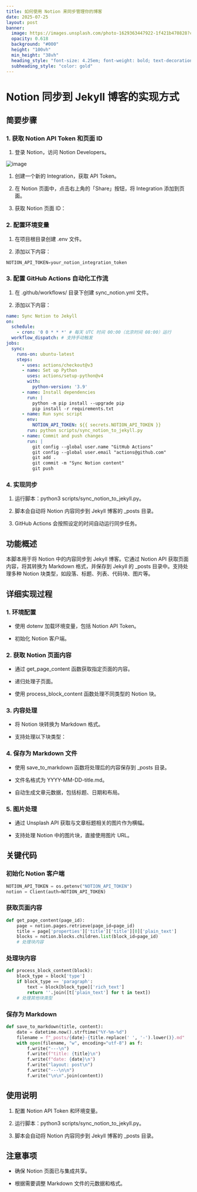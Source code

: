 ```yaml
---
title: 如何使用 Notion 来同步管理你的博客
date: 2025-07-25
layout: post
banner:
  image: https://images.unsplash.com/photo-1629363447922-1f421b470828?crop=entropy&cs=tinysrgb&fit=max&fm=jpg&ixid=M3w2OTIwMzJ8MHwxfHJhbmRvbXx8fHx8fHx8fDE3NTM0NTMzMjJ8&ixlib=rb-4.1.0&q=80&w=1080
  opacity: 0.618
  background: "#000"
  height: "100vh"
  min_height: "38vh"
  heading_style: "font-size: 4.25em; font-weight: bold; text-decoration: underline"
  subheading_style: "color: gold"
---
```


# Notion 同步到 Jekyll 博客的实现方式

## 简要步骤

### 1. 获取 Notion API Token 和页面 ID

1. 登录 Notion，访问 Notion Developers。

![image](https://prod-files-secure.s3.us-west-2.amazonaws.com/a7a0cc5a-89b9-4cda-8686-1fba0ca52f40/d19c1afe-dea5-4312-9333-786b0ba83054/image.png?X-Amz-Algorithm=AWS4-HMAC-SHA256&X-Amz-Content-Sha256=UNSIGNED-PAYLOAD&X-Amz-Credential=ASIAZI2LB466524OKDUW%2F20250725%2Fus-west-2%2Fs3%2Faws4_request&X-Amz-Date=20250725T142201Z&X-Amz-Expires=3600&X-Amz-Security-Token=IQoJb3JpZ2luX2VjEB0aCXVzLXdlc3QtMiJHMEUCIEtRLyu0NnVElIYOoj4B%2BsYglBGbviluBmfURiD0vMXsAiEA9M2%2Bvyg1s0tENT16aQ9tH68OArqDA4JM3gb%2FW1NqTLwq%2FwMIRhAAGgw2Mzc0MjMxODM4MDUiDFTt8ghSSxdgRGt4BircAxtzEEcHviWpfj2mGGIzUpyoiBmmPkYKIwqX5X1th088PGDnyj4B7YhtOmdqKBEQobdlv252fJjLEgaaNu9JLo7F25fwk%2FwN4zX6EZS55L0JmZsCS7fq0zp%2Bh1%2Fiw6%2FIhXE7NGij%2BwFGruJXYFzNeAuWD518w%2BrV0GTGA1gV0i9TL%2Ftx1CpLlRjczqu4PPDYju23bk77DBzmrCaj%2FBVmOcoYiRMUAzc8lCzG8RzLaCYwv1ID9sdNsn32Tema4k2CBzCY%2FiY%2FtIgGk%2BOjAQYfYHhkmSmrmiD9UP6wjcL9899MKFK2dK2BKS%2FuK3p%2FI96oVo630znSlXUhcsyQMEZmEbvs0nYCJJXnz3%2BhmeBytmco9fod2E8dxjeR4ioW1TzQeYiPsLHrxhh2xYjY86iwN47lmruaZrp6i6fVB%2BPTIQNwib3CtJ9M%2BOdiIPjQlKKgieZyI6f2X1tXYNjHjtKftUjNWixwlicO3muWm7QY6VkGWHoN%2BjvQobo7aXi7P7Wd%2B38TyGYIcJ0CtmAk2tUoBeAH4yxJU7VzMEKrIJ0aii3C7APnuSYFHH7pQGJJu9pnTPnzCKvQKlx358ak2KFbv2Qxn2kIp6z4MBe6pLl65qkNAqm7WA9XEru9psdcMNKGjsQGOqUBYi1PlH678YKCLPU63sqc%2BZDg0gkhvoDHXqjU164DTy0osjGPvPOAkh%2FzuMX4GZV6RNnSoPNiDwOXTgSSmlcU63wiLbVugrjQDqeUKEGZ3RIQi51Gvwoy1%2FuMuL0G3iHbcHSiJMRM5BEFELuy9fB%2BZcubelHXHSr3lWHP0R7QqNSfx0a0a%2BenSozpmMW4sXXGlVreS%2FfZ3Wt4EddkCbNmj77%2FluyG&X-Amz-Signature=be1073dcaef16ac50936676cbaa681db338914c07ba6da26d1e6550ce19bc521&X-Amz-SignedHeaders=host&x-amz-checksum-mode=ENABLED&x-id=GetObject)

1. 创建一个新的 Integration，获取 API Token。

1. 在 Notion 页面中，点击右上角的「Share」按钮，将 Integration 添加到页面。

1. 获取 Notion 页面 ID：


### 2. 配置环境变量

1. 在项目根目录创建 .env 文件。

1. 添加以下内容：

```javascript
NOTION_API_TOKEN=your_notion_integration_token
```

### 3. 配置 GitHub Actions 自动化工作流

1. 在 .github/workflows/ 目录下创建 sync_notion.yml 文件。

1. 添加以下内容：

```yaml
name: Sync Notion to Jekyll
on:
  schedule:
    - cron: '0 0 * * *' # 每天 UTC 时间 00:00（北京时间 08:00）运行
  workflow_dispatch: # 支持手动触发
jobs:
  sync:
    runs-on: ubuntu-latest
    steps:
      - uses: actions/checkout@v3
      - name: Set up Python
        uses: actions/setup-python@v4
        with:
          python-version: '3.9'
      - name: Install dependencies
        run: |
          python -m pip install --upgrade pip
          pip install -r requirements.txt
      - name: Run sync script
        env:
          NOTION_API_TOKEN: ${{ secrets.NOTION_API_TOKEN }}
        run: python scripts/sync_notion_to_jekyll.py
      - name: Commit and push changes
        run: |
          git config --global user.name "GitHub Actions"
          git config --global user.email "actions@github.com"
          git add .
          git commit -m "Sync Notion content"
          git push
```

### 4. 实现同步

1. 运行脚本：python3 scripts/sync_notion_to_jekyll.py。

1. 脚本会自动将 Notion 内容同步到 Jekyll 博客的 _posts 目录。

1. GitHub Actions 会按照设定的时间自动运行同步任务。

## 功能概述

本脚本用于将 Notion 中的内容同步到 Jekyll 博客。它通过 Notion API 获取页面内容，将其转换为 Markdown 格式，并保存到 Jekyll 的 _posts 目录中。支持处理多种 Notion 块类型，如段落、标题、列表、代码块、图片等。

## 详细实现过程

### 1. 环境配置

- 使用 dotenv 加载环境变量，包括 Notion API Token。

- 初始化 Notion 客户端。

### 2. 获取 Notion 页面内容

- 通过 get_page_content 函数获取指定页面的内容。

- 递归处理子页面。

- 使用 process_block_content 函数处理不同类型的 Notion 块。

### 3. 内容处理

- 将 Notion 块转换为 Markdown 格式。

- 支持处理以下块类型：


### 4. 保存为 Markdown 文件

- 使用 save_to_markdown 函数将处理后的内容保存到 _posts 目录。

- 文件名格式为 YYYY-MM-DD-title.md。

- 自动生成文章元数据，包括标题、日期和布局。

### 5. 图片处理

- 通过 Unsplash API 获取与文章标题相关的图片作为横幅。

- 支持处理 Notion 中的图片块，直接使用图片 URL。

## 关键代码

### 初始化 Notion 客户端

```python
NOTION_API_TOKEN = os.getenv("NOTION_API_TOKEN")
notion = Client(auth=NOTION_API_TOKEN)
```

### 获取页面内容

```python
def get_page_content(page_id):
    page = notion.pages.retrieve(page_id=page_id)
    title = page['properties']['title']['title'][0]['plain_text']
    blocks = notion.blocks.children.list(block_id=page_id)
    # 处理块内容
```

### 处理块内容

```python
def process_block_content(block):
    block_type = block['type']
    if block_type == 'paragraph':
        text = block[block_type]['rich_text']
        return ''.join([t['plain_text'] for t in text])
    # 处理其他块类型
```

### 保存为 Markdown

```python
def save_to_markdown(title, content):
    date = datetime.now().strftime("%Y-%m-%d")
    filename = f"_posts/{date}-{title.replace(' ', '-').lower()}.md"
    with open(filename, "w", encoding="utf-8") as f:
        f.write("---\n")
        f.write(f"title: {title}\n")
        f.write(f"date: {date}\n")
        f.write("layout: post\n")
        f.write("---\n\n")
        f.write("\n\n".join(content))
```

## 使用说明

1. 配置 Notion API Token 和环境变量。

1. 运行脚本：python3 scripts/sync_notion_to_jekyll.py。

1. 脚本会自动将 Notion 内容同步到 Jekyll 博客的 _posts 目录。

## 注意事项

- 确保 Notion 页面已与集成共享。

- 根据需要调整 Markdown 文件的元数据和格式。